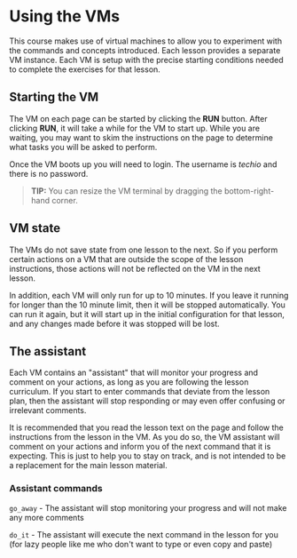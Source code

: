 # Using the VMs

This course makes use of virtual machines to allow you to experiment with the commands and concepts introduced.
Each lesson provides a separate VM instance. Each VM is setup with the precise starting conditions needed to
complete the exercises for that lesson.

## Starting the VM

The VM on each page can be started by clicking the **RUN** button. After clicking **RUN**, it will take a while
for the VM to start up. While you are waiting, you may want to skim the instructions on the page to determine
what tasks you will be asked to perform.

Once the VM boots up you will need to login. The username is _techio_ and there is no password.

> **TIP:** You can resize the VM terminal by dragging the bottom-right-hand corner.

## VM state

The VMs do not save state from one lesson to the next. So if you perform certain actions on a VM that are outside
the scope of the lesson instructions, those actions will not be reflected on the VM in the next lesson.

In addition, each VM will only run for up to 10 minutes. If you leave it running for longer than the 10 minute
limit, then it will be stopped automatically. You can run it again, but it will start up in the initial configuration
for that lesson, and any changes made before it was stopped will be lost.

## The assistant

Each VM contains an "assistant" that will monitor your progress and comment on your actions, as long as you are
following the lesson curriculum. If you start to enter commands that deviate from the lesson plan, then the
assistant will stop responding or may even offer confusing or irrelevant comments.

It is recommended that you read the lesson text on the page and follow the instructions from the lesson in the VM.
As you do so, the VM assistant will comment on your actions and inform you of the next command that it is expecting.
This is just to help you to stay on track, and is not intended to be a replacement for the main lesson material.

### Assistant commands

`go_away` - The assistant will stop monitoring your progress and will not make any more comments

`do_it` - The assistant will execute the next command in the lesson for you (for lazy people like me who don't want
to type or even copy and paste)
